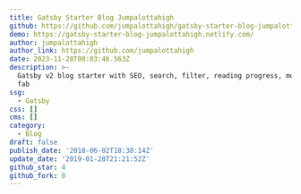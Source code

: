 ```yaml
---
title: Gatsby Starter Blog Jumpalottahigh
github: https://github.com/jumpalottahigh/gatsby-starter-blog-jumpalottahigh
demo: https://gatsby-starter-blog-jumpalottahigh.netlify.com/
author: jumpalottahigh
author_link: https://github.com/jumpalottahigh
date: 2023-11-28T08:03:46.563Z
description: >-
  Gatsby v2 blog starter with SEO, search, filter, reading progress, mobile menu
  fab
ssg:
  - Gatsby
css: []
cms: []
category:
  - Blog
draft: false
publish_date: '2018-06-02T18:38:14Z'
update_date: '2019-01-28T21:21:52Z'
github_star: 4
github_fork: 0
---
```

